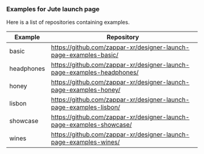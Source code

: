 ### Examples for Jute launch page

Here is a list of repositories containing examples.

| Example      | Repository |
| ----------- | ----------- |
| basic | https://github.com/zappar-xr/designer-launch-page-examples-basic/ |
| headphones | https://github.com/zappar-xr/designer-launch-page-examples-headphones/ |
| honey | https://github.com/zappar-xr/designer-launch-page-examples-honey/ |
| lisbon | https://github.com/zappar-xr/designer-launch-page-examples-lisbon/ |
| showcase | https://github.com/zappar-xr/designer-launch-page-examples-showcase/ |
| wines | https://github.com/zappar-xr/designer-launch-page-examples-wines/ |
